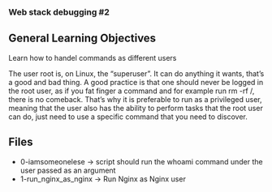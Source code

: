 ### Web stack debugging #2

## General Learning Objectives
Learn how to handel commands as different users

The user root is, on Linux, the “superuser”. It can do anything it wants, that’s
a good and bad thing. A good practice is that one should never be logged in the
root user, as if you fat finger a command and for example run rm -rf /, there is
no comeback. That’s why it is preferable to run as a privileged user, meaning
that the user also has the ability to perform tasks that the root user can do,
just need to use a specific command that you need to discover.

## Files
- 0-iamsomeonelese -> script should run the whoami command under the user passed as an argument
- 1-run_nginx_as_nginx -> Run Nginx as Nginx user

